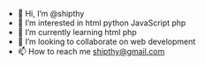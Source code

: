 - 👋 Hi, I’m @shipthy
- 👀 I’m interested in html python JavaScript php
- 🌱 I’m currently learning html php
- 💞️ I’m looking to collaborate on web development
- 📫 How to reach me shipthy@gmail.com

<!---
shipthy/shipthy is a ✨ special ✨ repository because its `README.md` (this file) appears on your GitHub profile.
You can click the Preview link to take a look at your changes.
--->
